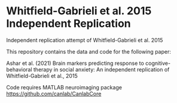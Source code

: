 # Whitfield-Gabrieli et al. 2015 Independent Replication
Independent replication attempt of Whitfield-Gabrieli et al. 2015

This repository contains the data and code for the following paper:

Ashar et al. (2021) Brain markers predicting response to cognitive-behavioral therapy in social anxiety: 
An independent replication of Whitfield-Gabrieli et al., 2015  

Code requires MATLAB neuroimaging package https://github.com/canlab/CanlabCore

